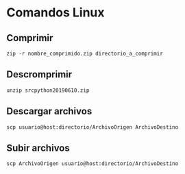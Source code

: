 # Comandos Linux

## Comprimir

```
zip -r nombre_comprimido.zip directorio_a_comprimir
```

## Descromprimir

```
unzip srcpython20190610.zip
```

## Descargar archivos

```
scp usuario@host:directorio/ArchivoOrigen ArchivoDestino
```

## Subir archivos

```
scp ArchivoOrigen usuario@host:directorio/ArchivoDestino
```
